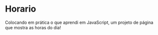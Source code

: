 # Horario
 Colocando em prática o que aprendi em JavaScript, um projeto de página que mostra as horas do dia!
